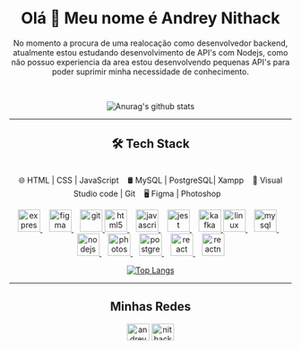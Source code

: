 <h1 align='center'> Olá 👋 Meu nome é Andrey Nithack </h1>

<p align='center'>
No momento a procura de uma realocação como desenvolvedor backend, atualmente estou estudando desenvolvimento de API's com Nodejs, como não possuo experiencia da area estou desenvolvendo pequenas API's para poder suprimir minha necessidade de conhecimento.
</p>
<br>

<div align='center'>

![Anurag's github stats](https://github-readme-stats.vercel.app/api?username=nithack&show_icons=true)

</div>
<hr>


<h2 align="center">🛠 Tech Stack</h2>
<p align="center"> 
<br>
🌐  HTML | CSS | JavaScript &nbsp;&nbsp; 
🛢  MySQL | PostgreSQL| Xampp &nbsp;&nbsp; 
🔧  Visual Studio code | Git &nbsp;&nbsp; 
🖥  Figma | Photoshop &nbsp;&nbsp; 
</p>
<p align="center"> 
<a href="https://expressjs.com" target="_blank"> <img src="https://devicons.github.io/devicon/devicon.git/icons/express/express-original-wordmark.svg" alt="express" width="40" height="40"/> </a>&nbsp;&nbsp; <a href="https://www.figma.com/" target="_blank"> <img src="https://www.vectorlogo.zone/logos/figma/figma-icon.svg" alt="figma" width="40" height="40"/> </a>&nbsp;&nbsp;  <a href="https://git-scm.com/" target="_blank"> <img src="https://www.vectorlogo.zone/logos/git-scm/git-scm-icon.svg" alt="git" width="40" height="40"/> </a> <a href="https://www.w3.org/html/" target="_blank"> <img src="https://devicons.github.io/devicon/devicon.git/icons/html5/html5-original-wordmark.svg" alt="html5" width="40" height="40"/> </a>&nbsp;&nbsp;  <a href="https://developer.mozilla.org/en-US/docs/Web/JavaScript" target="_blank"> <img src="https://devicons.github.io/devicon/devicon.git/icons/javascript/javascript-original.svg" alt="javascript" width="40" height="40"/> </a>&nbsp;&nbsp;  <a href="https://jestjs.io" target="_blank"> <img src="https://www.vectorlogo.zone/logos/jestjsio/jestjsio-icon.svg" alt="jest" width="40" height="40"/> </a>&nbsp;&nbsp;  <a href="https://kafka.apache.org/" target="_blank"> <img src="https://www.vectorlogo.zone/logos/apache_kafka/apache_kafka-icon.svg" alt="kafka" width="40" height="40"/> </a> <a href="https://www.linux.org/" target="_blank"> <img src="https://devicons.github.io/devicon/devicon.git/icons/linux/linux-original.svg" alt="linux" width="40" height="40"/> </a>&nbsp;&nbsp;  <a href="https://www.mysql.com/" target="_blank"> <img src="https://devicons.github.io/devicon/devicon.git/icons/mysql/mysql-original-wordmark.svg" alt="mysql" width="40" height="40"/> </a> &nbsp;&nbsp; <a href="https://nodejs.org" target="_blank"> <img src="https://devicons.github.io/devicon/devicon.git/icons/nodejs/nodejs-original-wordmark.svg" alt="nodejs" width="40" height="40"/> </a>&nbsp;&nbsp;  <a href="https://www.photoshop.com/en" target="_blank"> <img src="https://devicons.github.io/devicon/devicon.git/icons/photoshop/photoshop-plain.svg" alt="photoshop" width="40" height="40"/> </a> &nbsp;&nbsp; <a href="https://www.postgresql.org" target="_blank"> <img src="https://devicons.github.io/devicon/devicon.git/icons/postgresql/postgresql-original-wordmark.svg" alt="postgresql" width="40" height="40"/> </a>&nbsp;&nbsp;  <a href="https://reactjs.org/" target="_blank"> <img src="https://devicons.github.io/devicon/devicon.git/icons/react/react-original-wordmark.svg" alt="react" width="40" height="40"/> </a> &nbsp;&nbsp; <a href="https://reactnative.dev/" target="_blank"> <img src="https://reactnative.dev/img/header_logo.svg" alt="reactnative" width="40" height="40"/> </a> </p>


<div align="center">

[![Top Langs](https://github-readme-stats.vercel.app/api/top-langs/?username=nithack&layout=compact)](https://github.com/nithack)
</div>



<hr>
<h2 align="center">Minhas Redes</h3>
<p align="center">
<a href="https://linkedin.com/in/andreynithack" target="blank"><img align="center" src="https://cdn.jsdelivr.net/npm/simple-icons@3.0.1/icons/linkedin.svg" alt="andreynithack" height="30" width="40" /></a>
<a href="https://twitter.com/nithack" target="blank"><img align="center" src="https://cdn.jsdelivr.net/npm/simple-icons@3.0.1/icons/twitter.svg" alt="nithack" height="30" width="40" /> </a>

</p>
<br>
